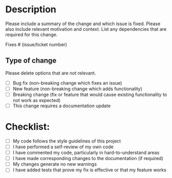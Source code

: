 # Description

Please include a summary of the change and which issue is fixed. Please also include relevant motivation and context. List any dependencies that are required for this change.

Fixes # (issue/ticket number)

## Type of change

Please delete options that are not relevant.

- [ ] Bug fix (non-breaking change which fixes an issue)
- [ ] New feature (non-breaking change which adds functionality)
- [ ] Breaking change (fix or feature that would cause existing functionality to not work as expected)
- [ ] This change requires a documentation update

# Checklist:

- [ ] My code follows the style guidelines of this project
- [ ] I have performed a self-review of my own code
- [ ] I have commented my code, particularly in hard-to-understand areas
- [ ] I have made corresponding changes to the documentation (if required)
- [ ] My changes generate no new warnings
- [ ] I have added tests that prove my fix is effective or that my feature works
